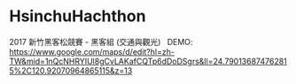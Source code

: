 # HsinchuHachthon
2017 新竹黑客松競賽 - 黑客組 (交通與觀光)  
DEMO: https://www.google.com/maps/d/edit?hl=zh-TW&mid=1nQcNHRYIUl8gCvLAKafCQTp6dDoDSgrs&ll=24.790136874762815%2C120.92070964865115&z=13
